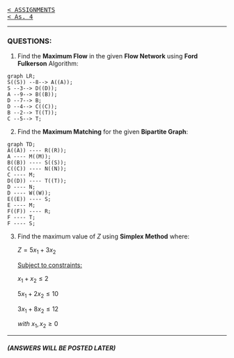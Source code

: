 [<kbd>< ASSIGNMENTS</kbd>](../../README.md#assignments-qa)  
[<kbd>< As. 4</kbd>](../a4/assignment_4.md)

---

### QUESTIONS:

1. Find the **Maximum Flow** in the given **Flow Network** using **Ford Fulkerson** Algorithm:

```mermaid
graph LR;
S((S)) --8--> A((A));
S --3--> D((D));
A --9--> B((B));
D --7--> B;
D --4--> C((C));
B --2--> T((T));
C --5--> T;
```

2. Find the **Maximum Matching** for the given **Bipartite Graph**:
```mermaid
graph TD;
A((A)) ---- R((R));
A ---- M((M));
B((B)) ---- S((S));
C((C)) ---- N((N));
C ---- M;
D((D)) ---- T((T));
D ---- N;
D ---- W((W));
E((E)) ---- S;
E ---- M;
F((F)) ---- R;
F ---- T;
F ---- S;
```

3. Find the maximum value of $Z$ using **Simplex Method** where:

    $Z = 5 x_1 + 3 x_2$

    <ins>Subject to constraints:</ins>

    $x_1 + x_2 \leqslant 2$

    $5 x_1 + 2 x_2 \leqslant 10$

    $3 x_1 + 8 x_2 \leqslant 12$

    $with$ $x_1, x_2 \geq 0$ 


---
##### (ANSWERS WILL BE POSTED LATER)